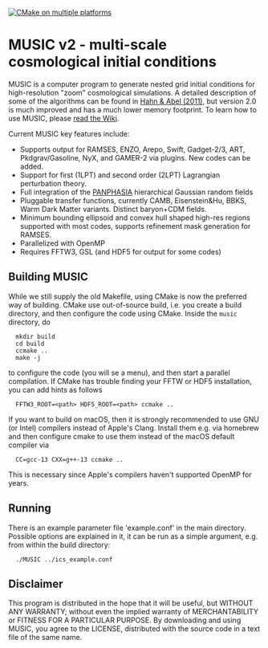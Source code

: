 [![CMake on multiple platforms](https://github.com/cosmo-sims/MUSIC/actions/workflows/cmake-multi-platform.yml/badge.svg)](https://github.com/cosmo-sims/MUSIC/actions/workflows/cmake-multi-platform.yml)

MUSIC v2 - multi-scale cosmological initial conditions
======================================================

MUSIC is a computer program to generate nested grid initial conditions for high-resolution "zoom" cosmological simulations. A detailed description of some of the algorithms can be found in [Hahn & Abel (2011)](http://arxiv.org/abs/1103.6031), but version 2.0 is much improved and has a much lower memory footprint. To learn how to use MUSIC, please [read the Wiki](https://github.com/cosmo-sims/music/wiki). 

Current MUSIC key features include:

- Supports output for RAMSES, ENZO, Arepo, Swift, Gadget-2/3, ART, Pkdgrav/Gasoline, NyX, and GAMER-2 via plugins. New codes can be added.
- Support for first (1LPT) and second order (2LPT) Lagrangian perturbation theory.
- Full integration of the [PANPHASIA](https://arxiv.org/abs/1306.5968) hierarchical Gaussian random fields
- Pluggable transfer functions, currently CAMB, Eisenstein&Hu, BBKS, Warm Dark Matter variants. Distinct baryon+CDM fields.
- Minimum bounding ellipsoid and convex hull shaped high-res regions supported with most codes, supports refinement mask generation for RAMSES.
- Parallelized with OpenMP
- Requires FFTW3, GSL (and HDF5 for output for some codes)

## Building MUSIC
While we still supply the old Makefile, using CMake is now the preferred way of building. CMake use out-of-source build, i.e. you create a build directory, and then configure the code using CMake. Inside the `music` directory, do
```
  mkdir build
  cd build
  ccmake ..
  make -j
```
to configure the code (you will se a menu), and then start a parallel compilation. If CMake has trouble finding your FFTW or HDF5 installation, you can add hints as follows
```
  FFTW3_ROOT=<path> HDF5_ROOT=<path> ccmake ..
```
If you want to build on macOS, then it is strongly recommended to use GNU (or Intel) compilers instead of Apple's Clang. Install them e.g. via homebrew and then configure cmake to use them instead of the macOS default compiler via
```
  CC=gcc-13 CXX=g++-13 ccmake ..
```
This is necessary since Apple's compilers haven't supported OpenMP for years.


## Running
There is an example parameter file 'example.conf' in the main directory. Possible options are explained in it, it can be run as a simple argument, e.g. from within the build directory:
```
  ./MUSIC ../ics_example.conf
```


## Disclaimer
This program is distributed in the hope that it will be useful, but WITHOUT ANY WARRANTY; without even the implied warranty of MERCHANTABILITY or FITNESS FOR A PARTICULAR PURPOSE. By downloading and using MUSIC, you agree to the LICENSE, distributed with the source code in a text file of the same name.


